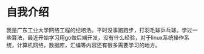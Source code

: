 自我介绍
=
我是广东工业大学网络工程的纪培浩。平时没事跑跑步，打羽毛球乒乓球。学过一些算法，最近开始学习用go做后端开发，没有什么经验，对于linux系统操作系统，计算机网络，数据库，汇编等内容还有很多需要学习的地方。
